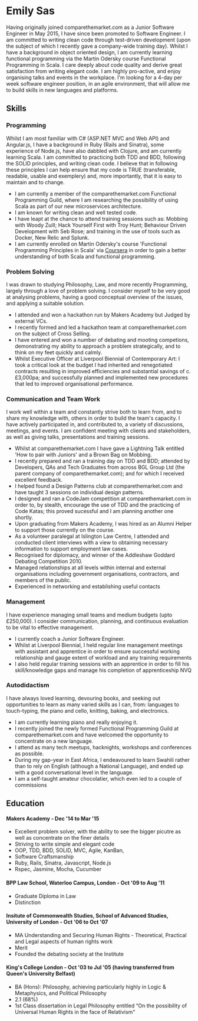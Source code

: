 # Emily Sas

Having originally joined comparethemarket.com as a Junior Software Engineer in May 2015, I have since been promoted to Software Engineer. I am committed to writing clean code through test-driven development (upon the subject of which I recently gave a company-wide training day). Whilst I have a background in object oriented design, I am currently learning functional programming via the Martin Odersky course Functional Programming in Scala. I care deeply about code quality and derive great satisfaction from writing elegant code. I am highly pro-active, and enjoy organising talks and events in the workplace. I'm looking for a 4-day per week software engineer position, in an agile environment, that will allow me to build skills in new languages and platforms.


## Skills

### Programming

Whilst I am most familiar with C# (ASP.NET MVC and Web API) and Angular.js, I have a background in Ruby (Rails and Sinatra), some experience of Node.js, have also dabbled with Clojure, and am currently learning Scala. I am committed to practicing both TDD and BDD, following the SOLID principles, and writing clean code. I believe that in following these principles I can help ensure that my code is TRUE (transferable, readable, usable and exemplery) and, more importantly, that it is easy to maintain and to change.

* I am currently a member of the comparethemarket.com Functional Programming Guild, where I am researching the possibility of using Scala as part of our new microservices architecture.
* I am known for writing clean and well tested code.
* I have leapt at the chance to attend training sessions such as: Mobbing with Woody Zuill; Hack Yourself First with Troy Hunt; Behaviour Driven Development with Seb Rose; and training in the use of tools such as Docker, New Relic and Splunk. 
* I am currently enrolled on Martin Odersky's course 'Functional Programming Principles in Scala' via [Coursera](https://class.coursera.org/progfun-004) in order to gain a better understanding of both Scala and functional programming.

### Problem Solving

I was drawn to studying Philosophy, Law, and more recently Programming, largely through a love of problem solving. I consider myself to be very good at analysing problems, having a good conceptual overview of the issues, and applying a suitable solution.

* I attended and won a hackathon run by Makers Academy but Judged by external VCs.
* I recently formed and led a hackathon team at comparethemarket.com on the subject of Cross Selling.
* I have entered and won a number of debating and mooting competions, demonstrating my ability to approach a problem              strategically, and to think on my feet quickly and calmly.
* Whilst Executive Officer at Liverpool Biennial of Contemporary Art: I took a critical look at the budget I had inherited and renegotiated contracts resulting in improved efficiencies and substantial savings of c. £3,000pa; and successfully planned and implemented new procedures that led to improved organisational performance.


### Communication and Team Work

I work well within a team and constantly strive both to learn from, and to share my knowledge with, others in order to build the team's capacity. I have actively participated in, and contributed to, a variety of discussions, meetings, and events. I am confident meeting with clients and stakeholders, as well as giving talks, presentations and training sessions.

* Whilst at comparethemarket.com I have gave a Lightning Talk entitled 'How to pair with Juniors' and a Brown Bag on Mobbing.
* I recently prepared and ran a training day on TDD and BDD; attended by Developers, QAs and Tech Graduates from across BGL Group Ltd (the parent company of comparethemarket.com); and for which I received excellent feedback.
* I helped found a Design Patterns club at comparethemarket.com and have taught 3 sessions on individual design patterns.
* I designed and ran a CodeJam competition at comparethemarket.com in order to, by stealth, encourage the use of TDD and the practicing of Code Katas; this proved sucessful and I am planning another one shortly.
* Upon graduating from Makers Academy, I was hired as an Alumni Helper to support those currently on the course. 
* As a volunteer paralegal at Islington Law Centre, I attended and conducted client interviews with a view to obtaining necessary information to support employment law cases.
* Recognised for diplomacy, and winner of the Addleshaw Goddard Debating Competition 2010.
* Managed relationships at all levels within internal and external organisations including government organisations, contractors, and members of the public. 
* Experienced in networking and establishing useful contacts
    
  
### Management

I have experience managing small teams and medium budgets (upto £250,000). I consider communication, planning, and continuous evaluation to be vital to effective management.

* I currently coach a Junior Software Engineer.
* Whilst at Liverpool Biennial, I held regular line management meetings with assistant and apprentice in order to ensure successful working relationship and gauge extent of workload and any training requirements
* I also held regular training sessions with an apprentice in order to fill his skill/knowledge gaps and manage his completion of apprenticeship NVQ


### Autodidactism

I have always loved learning, devouring books, and seeking out opportunities to learn as many varied skills as I can, from: languages to touch-typing, the piano and cello, knitting, baking, and electronics.

* I am currently learning piano and really enjoying it.
* I recently joined the newly formed Functional Programming Guild at comparethemarket.com and have welcomed the opportunity to concentrate on a new language.
* I attend as many tech meetups, hacknights, workshops and conferences as possible.
* During my gap-year in East Africa, I endeavoured to learn Swahili rather than to rely on English (although a National Language), and ended up with a good conversational level in the language.
* I am a self-taught amateur chocolatier, which even led to a couple of commissions


 
## Education

#### Makers Academy - Dec '14 to Mar '15

* Excellent problem solver, with the ability to see the bigger picutre as well as concentrate on the finer details
* Striving to write simple and elegant code
* OOP, TDD, BDD, SOLID, MVC, Agile, KanBan,
* Software Craftsmanship
* Ruby, Rails, Sinatra, Javascript, Node.js
* Rspec, Jasmine, Mocha, Cucumber

#### BPP Law School, Waterloo Campus, London - Oct '09 to Aug '11

* Graduate Diploma in Law
* Distinction
    
#### Insitute of Commonwealth Studies, School of Advanced Studies, University of London - Oct '06 to Oct '07

* MA Understanding and Securing Human Rights - Theoretical, Practical and Legal aspects of human rights work
* Merit
* Founded the debating society at the Institute
    
#### King's College London - Oct '03 to Jul '05 (having transferred from Queen's University Belfast)

* BA (Hons): Philosophy, achieving particularly highly in Logic & Metaphysics, and Political Philosophy
* 2.1 (68%)
* 1st Class dissertation in Legal Philosophy entitled “On the possibility of Universal Human Rights in the face of Relativism"




